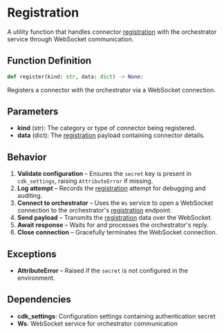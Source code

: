 # Registration

A utility function that handles connector [registration](register) with the orchestrator service through WebSocket communication.

## Function Definition

```python
def register(kind: str, data: dict) -> None:
```

Registers a connector with the orchestrator via a WebSocket connection.

## Parameters

- **kind** (str): The category or type of connector being registered.
- **data** (dict): The [registration](register) payload containing connector details.

## Behavior

1. **Validate configuration** – Ensures the `secret` key is present in `cdk_settings`, raising `AttributeError` if missing.
2. **Log attempt** – Records the [registration](register) attempt for debugging and auditing.
3. **Connect to orchestrator** – Uses the `Ws` service to open a WebSocket connection to the orchestrator's [registration](register) endpoint.
4. **Send payload** – Transmits the [registration](register) data over the WebSocket.
5. **Await response** – Waits for and processes the orchestrator's reply.
6. **Close connection** – Gracefully terminates the WebSocket connection.

## Exceptions

- **AttributeError** – Raised if the `secret` is not configured in the environment.

## Dependencies

- **cdk_settings**: Configuration settings containing authentication secret
- **Ws**: WebSocket service for orchestrator communication